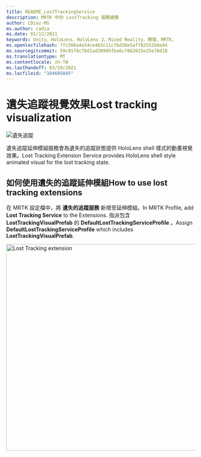 ```yaml
---
title: README_LostTrackingService
description: MRTK 中的 LostTracking 服務總覽
author: CDiaz-MS
ms.author: cadia
ms.date: 01/12/2021
keywords: Unity、HoloLens、HoloLens 2、Mixed Reality、開發、MRTK、
ms.openlocfilehash: 7fc588a4e54ce463c11c7bd38e5af782552b0a94
ms.sourcegitcommit: 59c91f8c70d1ad30995fba6cf862615e25e78d10
ms.translationtype: MT
ms.contentlocale: zh-TW
ms.lasthandoff: 03/19/2021
ms.locfileid: "104695045"
---
```

# <a name="lost-tracking-visualization"></a><span data-ttu-id="2d2be-104">遺失追蹤視覺效果</span><span class="sxs-lookup"><span data-stu-id="2d2be-104">Lost tracking visualization</span></span>

![遺失追蹤](Images/LostTracking/LostTrackingVisualization.jpg)

<span data-ttu-id="2d2be-106">遺失追蹤延伸模組服務會為遺失的追蹤狀態提供 HoloLens shell 樣式的動畫視覺效果。</span><span class="sxs-lookup"><span data-stu-id="2d2be-106">Lost Tracking Extension Service provides HoloLens shell style animated visual for the lost tracking state.</span></span>

## <a name="how-to-use-lost-tracking-extensions"></a><span data-ttu-id="2d2be-107">如何使用遺失的追蹤延伸模組</span><span class="sxs-lookup"><span data-stu-id="2d2be-107">How to use lost tracking extensions</span></span>

<span data-ttu-id="2d2be-108">在 MRTK 設定檔中，將 **遺失的追蹤服務** 新增至延伸模組。</span><span class="sxs-lookup"><span data-stu-id="2d2be-108">In MRTK Profile, add **Lost Tracking Service** to the Extensions.</span></span> <span data-ttu-id="2d2be-109">指派包含 **LostTrackingVisualPrefab** 的 **DefaultLostTrackingServiceProfile** 。</span><span class="sxs-lookup"><span data-stu-id="2d2be-109">Assign **DefaultLostTrackingServiceProfile** which includes **LostTrackingVisualPrefab**.</span></span>

<img src="Images/LostTracking/LostTracking_Extensions.png" width="550" alt="Lost Tracking extension">
